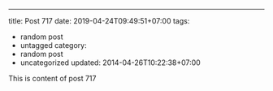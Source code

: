 ---
title: Post 717
date: 2019-04-24T09:49:51+07:00
tags:
  - random post
  - untagged
category:
  - random post
  - uncategorized
updated: 2014-04-26T10:22:38+07:00

This is content of post 717